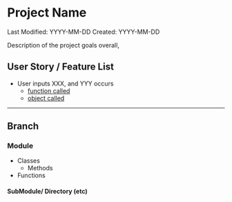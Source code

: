 # Project Name
Last Modified: YYYY-MM-DD
Created: YYYY-MM-DD

Description of the project goals overall,

## User Story / Feature List

- User inputs XXX, and YYY occurs
	+ [function called](###Module)
	+ [object called](###Module)


---

## Branch



### Module

- Classes
	- Methods
- Functions

#### SubModule/ Directory (etc)
